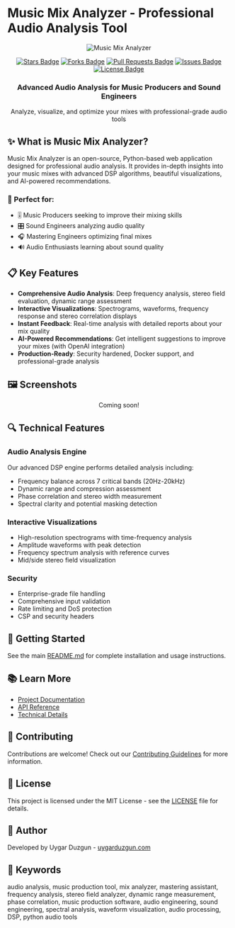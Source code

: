 # Music Mix Analyzer - Professional Audio Analysis Tool

<div align="center">
  <img src="[/app/static/img/error.png](https://github.com/owgit/music-mix-analyzer/blob/main/app/static/img/music-analyzer-icon.svg)" alt="Music Mix Analyzer" />
  <p>
    <a href="https://github.com/owgit/music-mix-analyzer/stargazers"><img src="https://img.shields.io/github/stars/owgit/music-mix-analyzer?style=flat-square" alt="Stars Badge"/></a>
    <a href="https://github.com/owgit/music-mix-analyzer/network/members"><img src="https://img.shields.io/github/forks/owgit/music-mix-analyzer?style=flat-square" alt="Forks Badge"/></a>
    <a href="https://github.com/owgit/music-mix-analyzer/pulls"><img src="https://img.shields.io/github/issues-pr/owgit/music-mix-analyzer?style=flat-square" alt="Pull Requests Badge"/></a>
    <a href="https://github.com/owgit/music-mix-analyzer/issues"><img src="https://img.shields.io/github/issues/owgit/music-mix-analyzer?style=flat-square" alt="Issues Badge"/></a>
    <a href="https://github.com/owgit/music-mix-analyzer/blob/master/LICENSE"><img src="https://img.shields.io/github/license/owgit/music-mix-analyzer?style=flat-square" alt="License Badge"/></a>
  </p>
  
  <h3>Advanced Audio Analysis for Music Producers and Sound Engineers</h3>
  
  <p>Analyze, visualize, and optimize your mixes with professional-grade audio tools</p>
</div>

## ✨ What is Music Mix Analyzer?

Music Mix Analyzer is an open-source, Python-based web application designed for professional audio analysis. It provides in-depth insights into your music mixes with advanced DSP algorithms, beautiful visualizations, and AI-powered recommendations.

### 🎯 Perfect for:

- 🎚️ Music Producers seeking to improve their mixing skills
- 🎛️ Sound Engineers analyzing audio quality
- 🎧 Mastering Engineers optimizing final mixes
- 🔊 Audio Enthusiasts learning about sound quality

## 📋 Key Features

- **Comprehensive Audio Analysis**: Deep frequency analysis, stereo field evaluation, dynamic range assessment
- **Interactive Visualizations**: Spectrograms, waveforms, frequency response and stereo correlation displays
- **Instant Feedback**: Real-time analysis with detailed reports about your mix quality
- **AI-Powered Recommendations**: Get intelligent suggestions to improve your mixes (with OpenAI integration)
- **Production-Ready**: Security hardened, Docker support, and professional-grade analysis

## 🖼️ Screenshots

<div align="center">
  <p>Coming soon!</p>
</div>

## 🔍 Technical Features

### Audio Analysis Engine

Our advanced DSP engine performs detailed analysis including:

- Frequency balance across 7 critical bands (20Hz-20kHz)
- Dynamic range and compression assessment
- Phase correlation and stereo width measurement
- Spectral clarity and potential masking detection

### Interactive Visualizations

- High-resolution spectrograms with time-frequency analysis
- Amplitude waveforms with peak detection
- Frequency spectrum analysis with reference curves
- Mid/side stereo field visualization

### Security

- Enterprise-grade file handling
- Comprehensive input validation
- Rate limiting and DoS protection
- CSP and security headers

## 🚀 Getting Started

See the main [README.md](../README.md) for complete installation and usage instructions.

## 📚 Learn More

- [Project Documentation](../README.md)
- [API Reference](../README.md#🔌-api-endpoints)
- [Technical Details](../README.md#📊-technical-details)

## 🙌 Contributing

Contributions are welcome! Check out our [Contributing Guidelines](../CONTRIBUTING.md) for more information.

## 📄 License

This project is licensed under the MIT License - see the [LICENSE](../LICENSE) file for details.

## 👤 Author

Developed by Uygar Duzgun - [uygarduzgun.com](https://uygarduzgun.com)

## 🔑 Keywords

audio analysis, music production tool, mix analyzer, mastering assistant, frequency analysis, stereo field analyzer, dynamic range measurement, phase correlation, music production software, audio engineering, sound engineering, spectral analysis, waveform visualization, audio processing, DSP, python audio tools 
